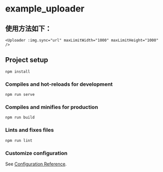 # example_uploader

## 使用方法如下：
```
<Uploader :img.sync="url" maxLimitWidth="1000" maxLimitHeight="1000" />

```

## Project setup
```
npm install
```

### Compiles and hot-reloads for development
```
npm run serve
```

### Compiles and minifies for production
```
npm run build
```

### Lints and fixes files
```
npm run lint
```

### Customize configuration
See [Configuration Reference](https://cli.vuejs.org/config/).
